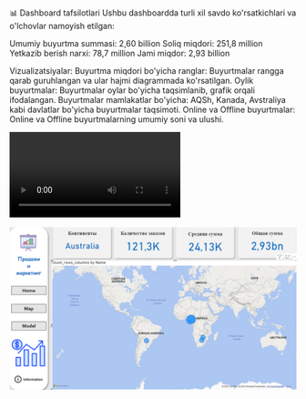 📊 Dashboard tafsilotlari
Ushbu dashboardda turli xil savdo ko'rsatkichlari va o'lchovlar namoyish etilgan:

Umumiy buyurtma summasi: 2,60 billion
Soliq miqdori: 251,8 million
Yetkazib berish narxi: 78,7 million
Jami miqdor: 2,93 billion

Vizualizatsiyalar:
Buyurtma miqdori bo'yicha ranglar: Buyurtmalar rangga qarab guruhlangan va ular hajmi diagrammada ko'rsatilgan.
Oylik buyurtmalar: Buyurtmalar oylar bo'yicha taqsimlanib, grafik orqali ifodalangan.
Buyurtmalar mamlakatlar bo'yicha: AQSh, Kanada, Avstraliya kabi davlatlar bo'yicha buyurtmalar taqsimoti.
Online va Offline buyurtmalar: Online va Offline buyurtmalarning umumiy soni va ulushi.


<video controls src="videos/gif.mp4" title="Title"></video>

![alt text](videos/map.png)